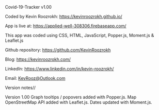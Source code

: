 Covid-19-Tracker v1.00

Coded by Kevin Roozrokh: https://kevinroozrokh.github.io/

App is live at: https://applied-well-308306.firebaseapp.com/

This app was coded using CSS, HTML, JavaScript, Popper.js, Moment.js & Leaflet.js

Github repository: https://github.com/KevinRoozrokh

Blog: https://kevinroozrokh.com/

LinkedIn: https://www.linkedin.com/in/kevin-roozrokh/

Email: KevRooz@Outlook.com

Version notes//

Version 1.00
Graph tooltips / popovers added with Popper.js.
Map OpenStreetMap API added with Leaflet.js.
Dates updated with Moment.js.
